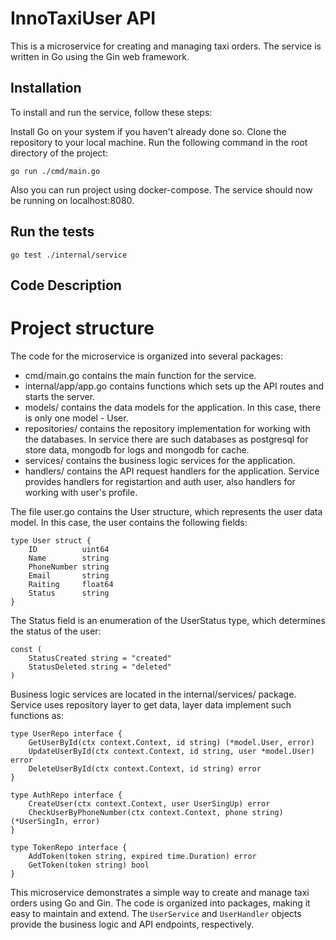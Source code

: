 # InnoTaxiUser API 

This is a microservice for creating and managing taxi orders. The service is written in Go using the Gin web framework.

## Installation

To install and run the service, follow these steps:

Install Go on your system if you haven't already done so.
Clone the repository to your local machine.
Run the following command in the root directory of the project:

    go run ./cmd/main.go

Also you can run project using docker-compose.
The service should now be running on localhost:8080.


## Run the tests

    go test ./internal/service 

## Code Description

# Project structure

The code for the microservice is organized into several packages:

- cmd/main.go contains the main function for the service.
- internal/app/app.go contains functions which sets up the API routes and starts the server.
- models/ contains the data models for the application. In this case, there is only one model - User.
- repositories/ contains the repository implementation for working with the databases. In service there are such databases as postgresql for store data, mongodb for logs and mongodb for cache.
- services/ contains the business logic services for the application.
- handlers/ contains the API request handlers for the application. Service provides handlers for registartion and auth user, also handlers for working with user's profile.


The file user.go contains the User structure, which represents the user data model. In this case, the user contains the following fields:

    type User struct {
        ID          uint64 
        Name        string 
        PhoneNumber string  
        Email       string 
        Raiting     float64
        Status      string 
    }

The Status field is an enumeration of the UserStatus type, which determines the status of the user:

    const (
	    StatusCreated string = "created"
	    StatusDeleted string = "deleted"
    )

Business logic services are located in the internal/services/ package. Service uses repository layer to get data, layer data implement such functions as: 

    type UserRepo interface {
        GetUserById(ctx context.Context, id string) (*model.User, error)
        UpdateUserById(ctx context.Context, id string, user *model.User) error
        DeleteUserById(ctx context.Context, id string) error
    } 

    type AuthRepo interface {
	    CreateUser(ctx context.Context, user UserSingUp) error
	    CheckUserByPhoneNumber(ctx context.Context, phone string) (*UserSingIn, error)
    }

    type TokenRepo interface {
	    AddToken(token string, expired time.Duration) error
	    GetToken(token string) bool
    }

This microservice demonstrates a simple way to create and manage taxi orders using Go and Gin. The code is organized into packages, making it easy to maintain and extend. The `UserService` and `UserHandler` objects provide the business logic and API endpoints, respectively.